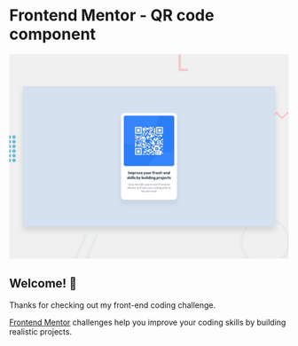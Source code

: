 # Frontend Mentor - QR code component

![Design preview for the QR code component coding challenge](./preview.jpg)

## Welcome! 👋

Thanks for checking out my front-end coding challenge.

[Frontend Mentor](https://www.frontendmentor.io) challenges help you improve your coding skills by building realistic projects.
